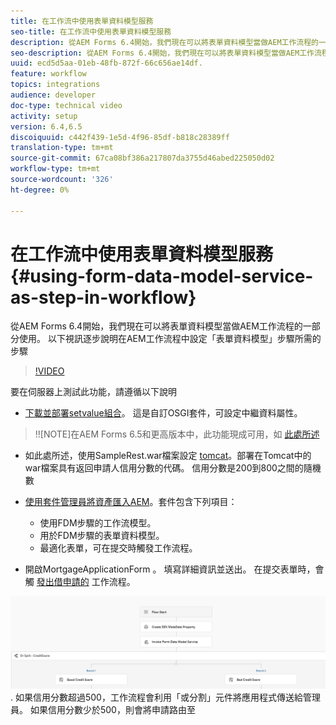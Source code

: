 ```yaml
---
title: 在工作流中使用表單資料模型服務
seo-title: 在工作流中使用表單資料模型服務
description: 從AEM Forms 6.4開始，我們現在可以將表單資料模型當做AEM工作流程的一部分使用。 以下視訊逐步說明在AEM Workflow中設定「表單資料模型」步驟所需的步驟。
seo-description: 從AEM Forms 6.4開始，我們現在可以將表單資料模型當做AEM工作流程的一部分使用。 以下視訊逐步說明在AEM Workflow中設定「表單資料模型」步驟所需的步驟。
uuid: ecd5d5aa-01eb-48fb-872f-66c656ae14df.
feature: workflow
topics: integrations
audience: developer
doc-type: technical video
activity: setup
version: 6.4,6.5
discoiquuid: c442f439-1e5d-4f96-85df-b818c28389ff
translation-type: tm+mt
source-git-commit: 67ca08bf386a217807da3755d46abed225050d02
workflow-type: tm+mt
source-wordcount: '326'
ht-degree: 0%

---
```



# 在工作流中使用表單資料模型服務 {#using-form-data-model-service-as-step-in-workflow}

從AEM Forms 6.4開始，我們現在可以將表單資料模型當做AEM工作流程的一部分使用。 以下視訊逐步說明在AEM工作流程中設定「表單資料模型」步驟所需的步驟


>[!VIDEO](https://video.tv.adobe.com/v/21719/?quality=9&learn=on)

要在伺服器上測試此功能，請遵循以下說明
* [下載並部署setvalue組合](/help/forms/assets/common-osgi-bundles/SetValueApp.core-1.0-SNAPSHOT.jar)。 這是自訂OSGI套件，可設定中繼資料屬性。
>!![NOTE]在AEM Forms 6.5和更高版本中，此功能現成可用，如 [此處所述](form-data-model-service-as-step-in-aem65-workflow-video-use.md)

* 如此處所述，使用SampleRest.war檔案設定 [tomcat](https://docs.adobe.com/content/help/en/experience-manager-learn/forms/ic-print-channel-tutorial/introduction.html)。部署在Tomcat中的war檔案具有返回申請人信用分數的代碼。 信用分數是200到800之間的隨機數

* [使用套件管理員將資產匯入AEM](assets/invoke-fdm-as-service-step.zip)。套件包含下列項目：

   * 使用FDM步驟的工作流模型。
   * 用於FDM步驟的表單資料模型。
   * 最適化表單，可在提交時觸發工作流程。
* 開啟MortgageApplicationForm [](http://localhost:4502/content/dam/formsanddocuments/loanapplication/jcr:content?wcmmode=disabled)。 填寫詳細資訊並送出。 在提交表單時，會觸 [發出借申請的](http://http://localhost:4502/editor.html/conf/global/settings/workflow/models/LoanApplication2.html) 工作流程。

![ 工作流程 ](assets/fdm-as-service-step-workflow.PNG).
如果信用分數超過500，工作流程會利用「或分割」元件將應用程式傳送給管理員。 如果信用分數少於500，則會將申請路由至
